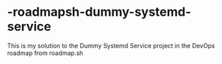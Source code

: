 # -roadmapsh-dummy-systemd-service
This is my solution to the Dummy Systemd Service project in the DevOps roadmap from roadmap.sh 
